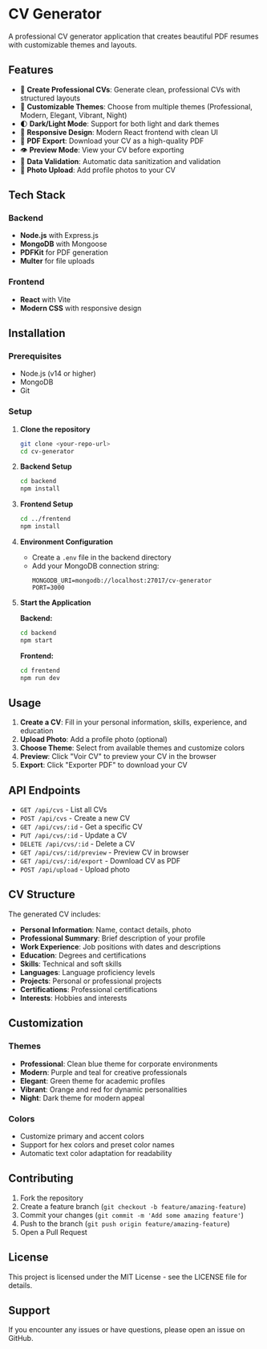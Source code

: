 # CV Generator

A professional CV generator application that creates beautiful PDF resumes with customizable themes and layouts.

## Features

- 📝 **Create Professional CVs**: Generate clean, professional CVs with structured layouts
- 🎨 **Customizable Themes**: Choose from multiple themes (Professional, Modern, Elegant, Vibrant, Night)
- 🌓 **Dark/Light Mode**: Support for both light and dark themes
- 📱 **Responsive Design**: Modern React frontend with clean UI
- 📄 **PDF Export**: Download your CV as a high-quality PDF
- 👁️ **Preview Mode**: View your CV before exporting
- 🔧 **Data Validation**: Automatic data sanitization and validation
- 📸 **Photo Upload**: Add profile photos to your CV

## Tech Stack

### Backend
- **Node.js** with Express.js
- **MongoDB** with Mongoose
- **PDFKit** for PDF generation
- **Multer** for file uploads

### Frontend
- **React** with Vite
- **Modern CSS** with responsive design

## Installation

### Prerequisites
- Node.js (v14 or higher)
- MongoDB
- Git

### Setup

1. **Clone the repository**
   ```bash
   git clone <your-repo-url>
   cd cv-generator
   ```

2. **Backend Setup**
   ```bash
   cd backend
   npm install
   ```

3. **Frontend Setup**
   ```bash
   cd ../frentend
   npm install
   ```

4. **Environment Configuration**
   - Create a `.env` file in the backend directory
   - Add your MongoDB connection string:
     ```
     MONGODB_URI=mongodb://localhost:27017/cv-generator
     PORT=3000
     ```

5. **Start the Application**
   
   **Backend:**
   ```bash
   cd backend
   npm start
   ```
   
   **Frontend:**
   ```bash
   cd frentend
   npm run dev
   ```

## Usage

1. **Create a CV**: Fill in your personal information, skills, experience, and education
2. **Upload Photo**: Add a profile photo (optional)
3. **Choose Theme**: Select from available themes and customize colors
4. **Preview**: Click "Voir CV" to preview your CV in the browser
5. **Export**: Click "Exporter PDF" to download your CV

## API Endpoints

- `GET /api/cvs` - List all CVs
- `POST /api/cvs` - Create a new CV
- `GET /api/cvs/:id` - Get a specific CV
- `PUT /api/cvs/:id` - Update a CV
- `DELETE /api/cvs/:id` - Delete a CV
- `GET /api/cvs/:id/preview` - Preview CV in browser
- `GET /api/cvs/:id/export` - Download CV as PDF
- `POST /api/upload` - Upload photo

## CV Structure

The generated CV includes:
- **Personal Information**: Name, contact details, photo
- **Professional Summary**: Brief description of your profile
- **Work Experience**: Job positions with dates and descriptions
- **Education**: Degrees and certifications
- **Skills**: Technical and soft skills
- **Languages**: Language proficiency levels
- **Projects**: Personal or professional projects
- **Certifications**: Professional certifications
- **Interests**: Hobbies and interests

## Customization

### Themes
- **Professional**: Clean blue theme for corporate environments
- **Modern**: Purple and teal for creative professionals
- **Elegant**: Green theme for academic profiles
- **Vibrant**: Orange and red for dynamic personalities
- **Night**: Dark theme for modern appeal

### Colors
- Customize primary and accent colors
- Support for hex colors and preset color names
- Automatic text color adaptation for readability

## Contributing

1. Fork the repository
2. Create a feature branch (`git checkout -b feature/amazing-feature`)
3. Commit your changes (`git commit -m 'Add some amazing feature'`)
4. Push to the branch (`git push origin feature/amazing-feature`)
5. Open a Pull Request

## License

This project is licensed under the MIT License - see the LICENSE file for details.

## Support

If you encounter any issues or have questions, please open an issue on GitHub.
